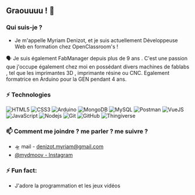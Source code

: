 

## Graouuuu ! :wolf:

### Qui suis-je ?

- Je m'appelle Myriam Denizot, et je suis actuellement Développeuse Web en formation chez OpenClassroom's !

:speaking_head: Je suis également FabManager depuis plus de 9 ans . C'est une passion que j'occupe également chez moi en possédant divers machines de fablabs , tel que les imprimantes 3D , imprimante résine ou CNC. Egalement formatrice en Arduino pour la GEN pendant 4 ans.


### ⚡ Technologies
![HTML5](https://img.shields.io/badge/-HTML5-E34F26?style=flat-square&logo=html5&logoColor=white)
![CSS3](https://img.shields.io/badge/-CSS3-1572B6?style=flat-square&logo=css3)
![Arduino](https://img.shields.io/badge/-Arduino-blue)
![MongoDB](https://img.shields.io/badge/-MongoDB-brightgreen)
![MySQL](https://img.shields.io/badge/-MySQL-336791?style=flat-square&logo=mysql)
![Postman](https://img.shields.io/badge/-Postman-orange)
![VueJS](https://img.shields.io/badge/-VueJS-green)
![JavaScript](https://img.shields.io/badge/-JavaScript-323330?style=flat-square&logo=javascript)
![Nodejs](https://img.shields.io/badge/-Nodejs-303030?style=flat-square&logo=Node.js)
![Git](https://img.shields.io/badge/-Git-3E2C00?style=flat-square&logo=git)
![GitHub](https://img.shields.io/badge/-GitHub-181717?style=flat-square&logo=github)
![Thingiverse](https://img.shields.io/badge/-Thingiverse-blue)

### 📫 Comment me joindre ? me parler ? me suivre ?

* :flying_saucer: mail - denizot.myriam@gmail.com
* [@mydmoov - Instagram](https://www.instagram.com/mydmoov/?hl=fr)

### ⚡ Fun fact:

* J'adore la programmation et les jeux vidéos


